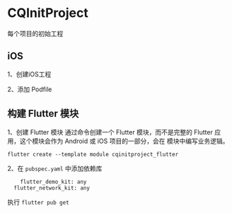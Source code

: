 # CQInitProject
每个项目的初始工程



## iOS

1、创建iOS工程

2、添加 Podfile



## 构建 Flutter 模块

1、创建 Flutter 模块 通过命令创建一个 Flutter 模块，而不是完整的 Flutter 应用，这个模块会作为 Android 或 iOS 项目的一部分，会在 模块中编写业务逻辑。

```
flutter create --template module cqinitproject_flutter
```

2、在 `pubspec.yaml` 中添加依赖库

```
	flutter_demo_kit: any
  flutter_network_kit: any
```

执行 `flutter pub get`
